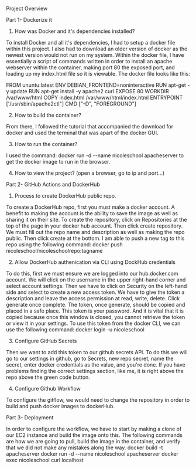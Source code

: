 Project Overview

Part 1- Dockerize it

1. How was Docker and it's dependencies installed?

To install Docker and all it's dependencies, I had to setup a docker file within this project. I also had to download an older version of docker as the newest version would not run on my system. 
Within the docker file, I have essentially a script of commands written in order to install an apache webserver within the container, making port 80 the exposed port, and loading up my index.html file so it is viewable. 
The docker file looks like this: 

FROM ununtu:latest
ENV DEBIAN_FRONTEND=noninteractive
RUN apt-get -y update
RUN apt-get install -y apache2 curl
EXPOSE 80
WORKDIR /var/www/html
COPY index.html /var/www/html/index.html
ENTRYPOINT ['/usr/sbin/apache2ctl"]
CMD ["-D", "FOREGROUND"]

2. How to build the container?

From there, I followed the tutorial that accompanied the download for docker and used the terminal that was apart of the docker GUI. 

3. How to run the container?

I used the command: docker run -d --name nicoleschool apacheserver to get the docker image to run in the browser.

4. How to view the project? (open a browser, go to ip and port...)

Part 2- GitHub Actions and DockerHub

1. Process to create DockerHub public repo. 

To create a DockerHub repo, first you must make a docker account. A benefit to making the account is the ability to save the image as well as sharing it on their site. 
To create the repository, click on Repositories at the top of the page in your docker hub account. 
Then click create repository. 
We must fill out the repo name and description as well as making the repo public. Then click create at the bottom. 
I am able to push a new tag to this repo using the following command: 
docker push nicoleschool/nicoleschoolrepo:tagname

2. Allow DockerHub authenication via CLI using DockHub credentials

To do this, first we must ensure we are logged into our hub.docker.com account. 
We will click on the username in the upper right-hand corner and select account settings. 
Then we have to click on Security on the left-hand side and select to create a new access token. 
We have to give the token a description and leave the access permission at read, write, delete. 
Click generate once complete. 
The token, once generate, should be copied and placed in a safe place. This token is your password. And it is vital that it is copied because once this window is closed, you cannot retrieve the token or view it in your settings. 
To use this token from the docker CLI, we can use the following command: 
docker login -u nicoleschool

3. Configure GitHub Secrets

Then we want to add this token to our github secrets API. 
To do this we will go to our settings in github, go to Secrets, new repo secret, name the secret, enter docker credentials as the value, and you're done. If you have problems finding the correct settings section, like me, it is right above the repo above the green code button. 

   
4. Configure Github Workflow

To configure the gitflow, we would need to change the repository in order to build and push docker images to dockerHub. 

Part 3- Deployment

In order to configure the workflow, we have to start by making a clone of our EC2 instance and build the image onto this. 
The following commands are how we are going to pull, build the image in the container, and verify that we did not make any mistakes along the way. 
docker build -t apacheserver
docker run -d --name nicoleschool apacheserver
docker exec nicoleschool curl localhost